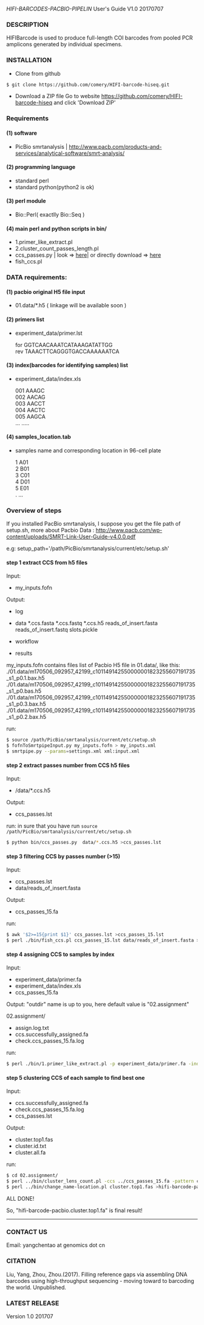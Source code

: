 *HIFI-BARCODES-PACBIO-PIPELIN* User's Guide V1.0 20170707


### DESCRIPTION
HIFIBarcode is used to produce full-length COI barcodes from pooled PCR
amplicons generated by individual specimens.

### INSTALLATION
- Clone from github
```bash
$ git clone https://github.com/comery/HIFI-barcode-hiseq.git
```
- Download a ZIP file
Go to website https://github.com/comery/HIFI-barcode-hiseq and click 'Download ZIP'
### Requirements 
#### (1) software 
- PicBio smrtanalysis | http://www.pacb.com/products-and-services/analytical-software/smrt-analysis/

#### (2) programming language
 - standard perl
 - standard python(python2 is ok)

#### (3) perl module
 - Bio::Perl( exactlly Bio::Seq )

#### (4) main perl and python scripts in bin/
 - 1.primer_like_extract.pl
 - 2.cluster_count_passes_length.pl
 - ccs_passes.py | look => [here](https://github.com/PacificBiosciences/Bioinformatics-Training/wiki/Extracting-Reads-of-Insert-(CCS)-number-of-passes)| or directly download => [here](https://github.com/PacificBiosciences/Bioinformatics-Training/raw/master/scripts/ccs_passes.py)
 - fish_ccs.pl

### DATA requirements:

#### (1) pacbio original H5 file input
 - 01.data/*.h5 ( linkage will be available soon )
#### (2) primers list
 -	experiment_data/primer.lst  
	
	for     GGTCAACAAATCATAAAGATATTGG  
	rev     TAAACTTCAGGGTGACCAAAAAATCA

#### (3) index(barcodes for identifying samples) list
 -  experiment_data/index.xls  
	
	001     AAAGC  
	002     AACAG  
	003     AACCT  
	004     AACTC  
	005     AAGCA  
	...		.....  

#### (4) samples_location.tab
- samples name and corresponding location in 96-cell plate  
	
	1	A01  
	2	B01  
	3	C01  
	4	D01  
	5	E01  
	.	...  

### Overview of steps

If you installed PacBio smrtanalysis, I suppose you get the  file path of setup.sh,
more about Pacbio Data : http://www.pacb.com/wp-content/uploads/SMRT-Link-User-Guide-v4.0.0.pdf

e.g:
	setup_path='/path/PicBio/smrtanalysis/current/etc/setup.sh'

#### step 1 extract CCS from h5 files
Input:
- my_inputs.fofn

Output:
- log
- data
	*.ccs.fasta
	*.ccs.fastq
	*.ccs.h5
	reads_of_insert.fasta
	reads_of_insert.fastq
	slots.pickle

- workflow
- results

my_inputs.fofn contains files list of Pacbio H5 file in 01.data/, like this:
	./01.data/m170506_092957_42199_c101149142550000001823255607191735_s1_p0.1.bax.h5
	./01.data/m170506_092957_42199_c101149142550000001823255607191735_s1_p0.bas.h5
	./01.data/m170506_092957_42199_c101149142550000001823255607191735_s1_p0.3.bax.h5
	./01.data/m170506_092957_42199_c101149142550000001823255607191735_s1_p0.2.bax.h5

run:
```bash
$ source /path/PicBio/smrtanalysis/current/etc/setup.sh
$ fofnToSmrtpipeInput.py my_inputs.fofn > my_inputs.xml
$ smrtpipe.py --params=settings.xml xml:input.xml
```

#### step 2 extract passes number from CCS h5 files
Input:
- /data/*.ccs.h5 

Output:
- ccs_passes.lst

run: in sure that you have run ```source /path/PicBio/smrtanalysis/current/etc/setup.sh```
```bash
$ python bin/ccs_passes.py  data/*.ccs.h5 >ccs_passes.lst
```

#### step 3 filtering CCS by passes number (>15)
Input:
- ccs_passes.lst
- data/reads_of_insert.fasta

Output:
- ccs_passes_15.fa

run:
```bash
$ awk '$2>=15{print $1}' ccs_passes.lst >ccs_passes_15.lst
$ perl ./bin/fish_ccs.pl ccs_passes_15.lst data/reads_of_insert.fasta >ccs_passes_15.fa
```
#### step 4 assigning CCS  to samples by index
Input:
- experiment_data/primer.fa
- experiment_data/index.xls
- ccs_passes_15.fa

Output: "outdir" name is up to you, here default value is "02.assignment"

02.assignment/
- assign.log.txt
- ccs.successfully_assigned.fa
- check.ccs_passes_15.fa.log

run:
```bash
$ perl ./bin/1.primer_like_extract.pl -p experiment_data/primer.fa -index experiment_data/index.xls -fa ccs_passes_15.fa -cm 2 -cg 1 -o outdir
```
#### step 5 clustering CCS of each sample to find best one
Input:
- ccs.successfully_assigned.fa
- check.ccs_passes_15.fa.log
- ccs_passes.lst

Output:
- cluster.top1.fas
- cluster.id.txt
- cluster.all.fa

run:
```bash
$ cd 02.assignment/
$ perl ../bin/cluster_lens_count.pl -ccs ../ccs_passes_15.fa -pattern check.ccs_passes_15.fa.log -passes ccs_passes.lst
$ perl ../bin/change_name-location.pl cluster.top1.fas >hifi-barcode-pacbio.cluster.top1.fa
```

ALL DONE!
	
So, "hifi-barcode-pacbio.cluster.top1.fa" is final result!

-------------------------------------------------------------------------------------------
### CONTACT US

Email:
yangchentao at genomics dot cn

### CITATION
Liu, Yang, Zhou, Zhou.(2017). Filling reference gaps via assembling DNA barcodes using high-throughput sequencing - moving toward to barcoding the world. Unpublished.

### LATEST RELEASE
Version 1.0 201707



